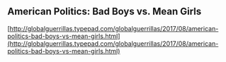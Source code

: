 ## American Politics:  Bad Boys vs. Mean Girls
  
  [http://globalguerrillas.typepad.com/globalguerrillas/2017/08/american-politics-bad-boys-vs-mean-girls.html](http://globalguerrillas.typepad.com/globalguerrillas/2017/08/american-politics-bad-boys-vs-mean-girls.html)